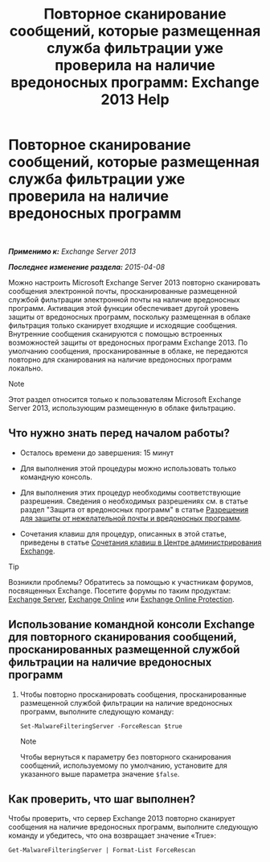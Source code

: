﻿---
title: 'Повторное сканирование сообщений, которые размещенная служба фильтрации уже проверила на наличие вредоносных программ: Exchange 2013 Help'
TOCTitle: Повторное сканирование сообщений, которые размещенная служба фильтрации уже проверила на наличие вредоносных программ
ms:assetid: ad3b6f65-6399-4a4b-8679-2e4f7f74bbbe
ms:mtpsurl: https://technet.microsoft.com/ru-ru/library/JJ150548(v=EXCHG.150)
ms:contentKeyID: 50488885
ms.date: 04/30/2018
mtps_version: v=EXCHG.150
ms.translationtype: HT
---

# Повторное сканирование сообщений, которые размещенная служба фильтрации уже проверила на наличие вредоносных программ

 

_**Применимо к:** Exchange Server 2013_

_**Последнее изменение раздела:** 2015-04-08_

Можно настроить Microsoft Exchange Server 2013 повторно сканировать сообщения электронной почты, просканированные размещенной службой фильтрации электронной почты на наличие вредоносных программ. Активация этой функции обеспечивает другой уровень защиты от вредоносных программ, поскольку размещенная в облаке фильтрация только сканирует входящие и исходящие сообщения. Внутренние сообщения сканируются с помощью встроенных возможностей защиты от вредоносных программ Exchange 2013. По умолчанию сообщения, просканированные в облаке, не передаются повторно для сканирования на наличие вредоносных программ локально.

> [!NOTE]  
> Этот раздел относится только к пользователям Microsoft Exchange Server 2013, использующим размещенную в облаке фильтрацию.


## Что нужно знать перед началом работы?

  - Осталось времени до завершения: 15 минут

  - Для выполнения этой процедуры можно использовать только командную консоль.

  - Для выполнения этих процедур необходимы соответствующие разрешения. Сведения о необходимых разрешениях см. в статье раздел "Защита от вредоносных программ" в статье [Разрешения для защиты от нежелательной почты и вредоносных программ](anti-spam-and-anti-malware-permissions-exchange-2013-help.md).

  - Сочетания клавиш для процедур, описанных в этой статье, приведены в статье [Сочетания клавиш в Центре администрирования Exchange](keyboard-shortcuts-in-the-exchange-admin-center-exchange-online-protection-help.md).

> [!TIP]  
> Возникли проблемы? Обратитесь за помощью к участникам форумов, посвященных Exchange. Посетите форумы по таким продуктам: <a href="https://go.microsoft.com/fwlink/p/?linkid=60612">Exchange Server</a>, <a href="https://go.microsoft.com/fwlink/p/?linkid=267542">Exchange Online</a> или <a href="https://go.microsoft.com/fwlink/p/?linkid=285351">Exchange Online Protection</a>.


## Использование командной консоли Exchange для повторного сканирования сообщений, просканированных размещенной службой фильтрации на наличие вредоносных программ

1.  Чтобы повторно просканировать сообщения, просканированные размещенной службой фильтрации на наличие вредоносных программ, выполните следующую команду:
    
        Set-MalwareFilteringServer -ForceRescan $true
    
    > [!NOTE]  
    > Чтобы вернуться к параметру без повторного сканирования сообщений, используемому по умолчанию, установите для указанного выше параметра значение <code>$false</code>.


## Как проверить, что шаг выполнен?

Чтобы проверить, что сервер Exchange 2013 повторно сканирует сообщения на наличие вредоносных программ, выполните следующую команду и убедитесь, что она возвращает значение «True»:

    Get-MalwareFilteringServer | Format-List ForceRescan

